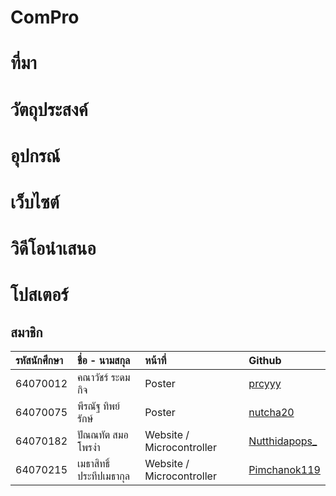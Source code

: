 # ComPro
# ที่มา
# วัตถุประสงค์
# อุปกรณ์
# เว็บไซต์
# วิดีโอนำเสนอ
# โปสเตอร์
สมาชิก
---

| รหัสนักศึกษา | ชื่อ - นามสกุล |  หน้าที่ | Github |
| :-------- | :-------- | :--------- |:--------- |
|   64070012   |   คณาวัชร์ ระดมกิจ   |    Poster   |   [prcyyy](https://github.com/prcyyy)   |
|   64070075   |   พีรณัฐ ทิพย์รักษ์   |    Poster   |  [nutcha20](https://github.com/nutcha20)   |
|   64070182   |   ปัณณทัต สมอโพรงำ   |    Website / Microcontroller   |   [Nutthidapops_](https://github.com/63070052)   |
|   64070215   |   เมธาสิทธิ์ ประทีปเมธากุล   |    Website / Microcontroller   |  [Pimchanok119](https://github.com/Pimchanok119)   |

